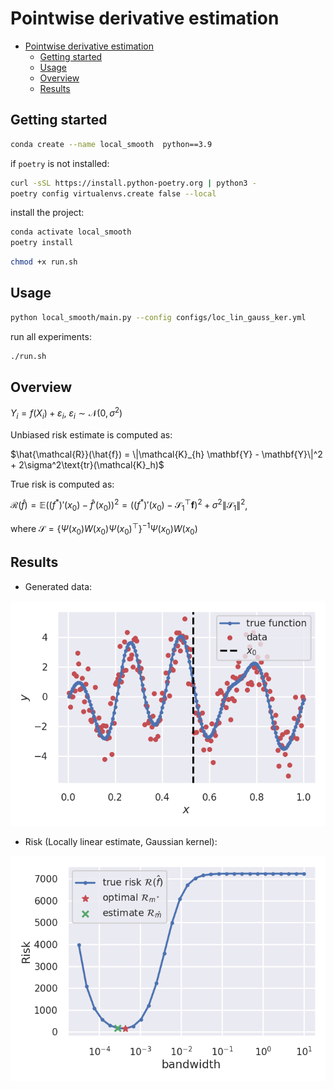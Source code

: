 # Pointwise derivative estimation

- [Pointwise derivative estimation](#pointwise-derivative-estimation)
  - [Getting started](#getting-started)
  - [Usage](#usage)
  - [Overview](#overview)
  - [Results](#results)
  

## Getting started

```bash
conda create --name local_smooth  python==3.9
```

if ```poetry``` is not installed:

```bash
curl -sSL https://install.python-poetry.org | python3 -
poetry config virtualenvs.create false --local
```

install the project:

```bash
conda activate local_smooth
poetry install
```

```bash
chmod +x run.sh
```

## Usage

```bash
python local_smooth/main.py --config configs/loc_lin_gauss_ker.yml
```

run all experiments:

```bash
./run.sh
```

## Overview

$Y_i = f(X_i) + \varepsilon_i, ~\varepsilon_i \sim \mathcal{N}(0, \sigma^2)$


Unbiased risk estimate is computed as:

$\hat{\mathcal{R}}(\hat{f}) = \|\mathcal{K}_{h} \mathbf{Y} - \mathbf{Y}\|^2 + 2\sigma^2\text{tr}(\mathcal{K}_h)$

True risk is computed as:

$\mathcal{R}(\hat{f}) = \mathbb{E}((f^*)'(x_0) - \hat{f}'(x_0))^2 = ((f^*)'(x_0) - \mathcal{S}_1^{\top}\mathbf{f})^2 + \sigma^2 \|\mathcal{S}_1\|^2$,

where $\mathcal{S} = \{\Psi(x_0)W(x_0)\Psi(x_0)^{\top}\}^{-1}\Psi(x_0)W(x_0)$


## Results

* Generated data:

![data](figs/function_data_e1_k3.png)

* Risk (Locally linear estimate, Gaussian kernel):

![data](figs/true_risk_e1_k3.png)

